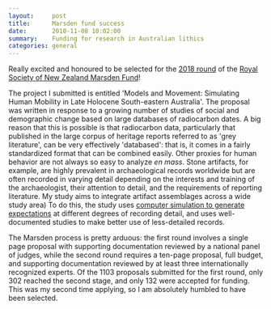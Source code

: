 ```yaml
---
layout:     post
title:      Marsden fund success
date:       2018-11-08 10:02:00
summary:    Funding for research in Australian lithics
categories: general
---
```


Really excited and honoured to be selected for the [2018 round](https://royalsociety.org.nz/what-we-do/funds-and-opportunities/marsden/awarded-grants/marsden-fund-awards-2018) of the [Royal Society of New Zealand Marsden Fund](https://royalsociety.org.nz/what-we-do/funds-and-opportunities/marsden)!

The project I submitted is entitled 'Models and Movement: Simulating Human Mobility in Late Holocene South-eastern Australia'. The proposal was written in response to a growing number of studies of social and demographic change based on large databases of radiocarbon dates. A big reason that this is possible is that radiocarbon data, particularly that published in the large corpus of heritage reports referred to as 'grey literature', can be very effectively 'databased': that is, it comes in a fairly standardized format that can be combined easily. Other proxies for human behavior are not always so easy to analyze *en mass*. Stone artifacts, for example, are highly prevalent in archaeological records worldwide but are often recorded in varying detail depending on the interests and training of the archaeologist, their attention to detail, and the requirements of reporting literature. My study aims to integrate artifact assemblages across a wide study area) To do this, the study uses [computer simulation to generate expectations](https://www.cambridge.org/core/journals/american-antiquity/article/modeling-relationships-between-space-movement-and-lithic-geometric-attributes/0A758BEC8978627BC11CFDF5BFEAA02D) at different degrees of recording detail, and uses well-documented studies to make better use of less-detailed records.

The Marsden process is pretty arduous: the first round involves a single page proposal with supporting documentation reviewed by a national panel of judges, while the second round requires a ten-page proposal, full budget, and supporting documentation reviewed by at least three internationally recognized experts. Of the 1103 proposals submitted for the first round, only 302 reached the second stage, and only 132 were accepted for funding. This was my second time applying, so I am absolutely humbled to have been selected.
